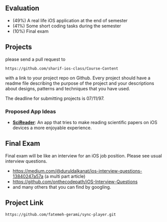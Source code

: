 ## Evaluation

- (49%) A real life iOS application at the end of semester
- (41%) Some short coding tasks during the semester
- (10%) Final exam

## Projects

please send a pull request to 

```
https://github.com/sharif-ios-class/Course-Content
```

with a link to your project repo on Github.
Every project should have a readme file describing the purpose of the project and your descriptions about designs, patterns and techniques that you have used.

The deadline for submitting projects is 07/11/97.

### Proposed App Ideas
- [**SciReader**](https://github.com/septp/SciReader/blob/master/README.md): An app that tries to make reading scientific papers on iOS devices a more enjoyable experience.

## Final Exam

Final exam will be like an interview for an iOS job position.
Please see usual interview questions.

- https://medium.com/@duruldalkanat/ios-interview-questions-13840247a57a (a multi part article)
- https://github.com/onthecodepath/iOS-Interview-Questions
- and many others that you can find by googling.

## Project Link
```
https://github.com/fatemeh-gerami/sync-player.git
```
